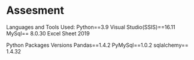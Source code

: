 # Assesment

Languages and Tools Used:
Python==3.9
Visual Studio(SSIS)==16.11
MySql== 8.0.30
Excel Sheet 2019

Python Packages Versions
Pandas==1.4.2
PyMySql==1.0.2
sqlalchemy== 1.4.32
